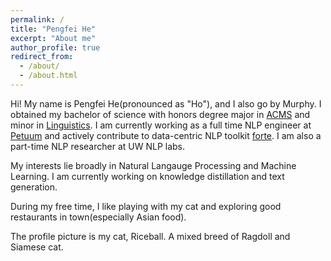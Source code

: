 ```yaml
---
permalink: /
title: "Pengfei He"
excerpt: "About me"
author_profile: true
redirect_from: 
  - /about/
  - /about.html
---
```


Hi! My name is Pengfei He(pronounced as "Ho"), and I also go by Murphy. I obtained my bachelor of science with honors degree major in [ACMS](https://acms.washington.edu) and minor in [Linguistics](https://acms.washington.edu). I am currently working as a full time NLP engineer at [Petuum](https://www.petuum.com) and actively contribute to data-centric NLP toolkit [forte](https://github.com/asyml/forte). I am also a part-time NLP researcher at UW NLP labs.

My interests lie broadly in Natural Langauge Processing and Machine Learning. I am currently working on knowledge distillation and text generation.

During my free time, I like playing with my cat and exploring good restaurants in town(especially Asian food). 


The profile picture is my cat, Riceball. A mixed breed of Ragdoll and Siamese cat.